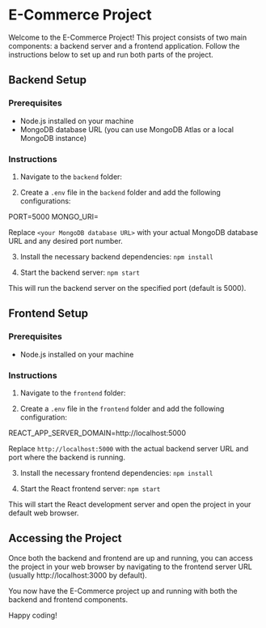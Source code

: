 # E-Commerce Project

Welcome to the E-Commerce Project! This project consists of two main components: a backend server and a frontend application. Follow the instructions below to set up and run both parts of the project.

## Backend Setup

### Prerequisites

- Node.js installed on your machine
- MongoDB database URL (you can use MongoDB Atlas or a local MongoDB instance)

### Instructions

1. Navigate to the `backend` folder:

2. Create a `.env` file in the `backend` folder and add the following configurations:

PORT=5000
MONGO_URI=<your MongoDB database URL>

Replace `<your MongoDB database URL>` with your actual MongoDB database URL and any desired port number.

3. Install the necessary backend dependencies:
   `npm install`

4. Start the backend server:
   `npm start`

This will run the backend server on the specified port (default is 5000).

## Frontend Setup

### Prerequisites

- Node.js installed on your machine

### Instructions

1. Navigate to the `frontend` folder:

2. Create a `.env` file in the `frontend` folder and add the following configuration:

REACT_APP_SERVER_DOMAIN=http://localhost:5000

Replace `http://localhost:5000` with the actual backend server URL and port where the backend is running.

3. Install the necessary frontend dependencies:
   `npm install`

4. Start the React frontend server:
   `npm start`

This will start the React development server and open the project in your default web browser.

## Accessing the Project

Once both the backend and frontend are up and running, you can access the project in your web browser by navigating to the frontend server URL (usually http://localhost:3000 by default).

You now have the E-Commerce project up and running with both the backend and frontend components.

Happy coding!
